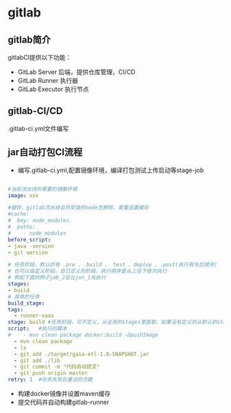 # gitlab

## gitlab简介

gitlabCI提供以下功能：

- GitLab Server 后端，提供仓库管理，CI/CD
- GitLab Runner 执行器
- GitLab Executor 执行节点

## gitlab-CI/CD

.gitlab-ci.yml文件编写

## jar自动打包CI流程

*   编写.gitlab-ci.yml,配置镜像环境，编译打包测试上传启动等stage-job
  ```yml
  
#当前流水线所需要的镜像环境
image: xxx

#缓存，gitlab流水线会将安装的node包移除，需要设置缓存
#cache:
#  key: node_modules
#  paths:
#    - node_modules
before_script:
  - java -version
  - git version

# 任务阶段，默认的有 .pre 、 build 、 test 、deploy 、.post(执行有先后顺序)
# 也可以自定义阶段，自己定义的阶段，执行顺序是从上往下依次执行
# 例如下面的例子job_2会比jon_1先执行
stages:
  - build
# 具体的任务  
build_stage:
  tags:
    - runner-saas
  stage: build #任务阶段，可不定义，从全局的stages里面取，如果没有定义则从默认的stages里面取
  script:   #执行的脚本
#    - mvn clean package docker:build -DpushImage
    - mvn clean package
    - ls
    - git add ./target/gaia-etl-1.0-SNAPSHOT.jar
    - git add ./lib
    - git commit -m "代码自动提交"
    - git push origin master
  retry: 1  #任务失败后重试的次数
  ```
- 构建docker镜像并设置maven缓存
- 提交代码并自动构建gitlab-runner



